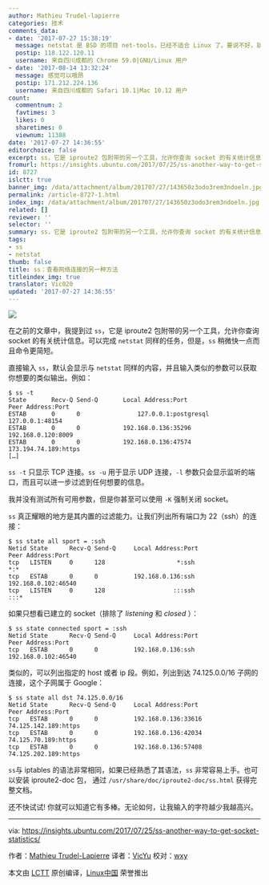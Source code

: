 ```yaml
---
author: Mathieu Trudel-lapierre
categories: 技术
comments_data:
- date: '2017-07-27 15:38:19'
  message: netstat 是 BSD 的项目 net-tools，已经不适合 Linux 了。要说不好，就是 ss 也是纳粹党卫军的缩写。
  postip: 118.122.120.11
  username: 来自四川成都的 Chrome 59.0|GNU/Linux 用户
- date: '2017-08-14 13:32:24'
  message: 感觉可以哦昂
  postip: 171.212.224.136
  username: 来自四川成都的 Safari 10.1|Mac 10.12 用户
count:
  commentnum: 2
  favtimes: 3
  likes: 0
  sharetimes: 0
  viewnum: 11388
date: '2017-07-27 14:36:55'
editorchoice: false
excerpt: ss，它是 iproute2 包附带的另一个工具，允许你查询 socket 的有关统计信息。可以完成 netstat 同样的任务，但是，ss 稍微快一点而且命令更简短。
fromurl: https://insights.ubuntu.com/2017/07/25/ss-another-way-to-get-socket-statistics/
id: 8727
islctt: true
banner_img: /data/attachment/album/201707/27/143650z3odo3rem3ndoeln.jpg
permalink: /article-8727-1.html
index_img: /data/attachment/album/201707/27/143650z3odo3rem3ndoeln.jpg.thumb.jpg
related: []
reviewer: ''
selector: ''
summary: ss，它是 iproute2 包附带的另一个工具，允许你查询 socket 的有关统计信息。可以完成 netstat 同样的任务，但是，ss 稍微快一点而且命令更简短。
tags:
- ss
- netstat
thumb: false
title: ss：查看网络连接的另一种方法
titleindex_img: true
translator: Vic020
updated: '2017-07-27 14:36:55'
---
```


![](/data/attachment/album/201707/27/143650z3odo3rem3ndoeln.jpg)


在之前的文章中，我提到过 `ss`，它是 iproute2 包附带的另一个工具，允许你查询 socket 的有关统计信息。可以完成 `netstat` 同样的任务，但是，`ss` 稍微快一点而且命令更简短。


直接输入 `ss`，默认会显示与 `netstat` 同样的内容，并且输入类似的参数可以获取你想要的类似输出。例如：



```
$ ss -t
State       Recv-Q Send-Q       Local Address:Port                        Peer Address:Port
ESTAB       0      0                127.0.0.1:postgresql                     127.0.0.1:48154
ESTAB       0      0            192.168.0.136:35296                      192.168.0.120:8009
ESTAB       0      0            192.168.0.136:47574                     173.194.74.189:https
[…]
```

`ss -t` 只显示 TCP 连接。`ss -u` 用于显示 UDP 连接，`-l` 参数只会显示监听的端口，而且可以进一步过滤到任何想要的信息。


我并没有测试所有可用参数，但是你甚至可以使用 `-K` 强制关闭 socket。


`ss` 真正耀眼的地方是其内置的过滤能力。让我们列出所有端口为 22（ssh）的连接：



```
$ ss state all sport = :ssh
Netid State      Recv-Q Send-Q     Local Address:Port                      Peer Address:Port
tcp   LISTEN     0      128                    *:ssh                                  *:*
tcp   ESTAB      0      0          192.168.0.136:ssh                      192.168.0.102:46540
tcp   LISTEN     0      128                   :::ssh                                 :::*
```

如果只想看已建立的 socket（排除了 *listening* 和 *closed* ）：



```
$ ss state connected sport = :ssh
Netid State      Recv-Q Send-Q     Local Address:Port                      Peer Address:Port
tcp   ESTAB      0      0          192.168.0.136:ssh                      192.168.0.102:46540
```

类似的，可以列出指定的 host 或者 ip 段。例如，列出到达 74.125.0.0/16 子网的连接，这个子网属于 Google：



```
$ ss state all dst 74.125.0.0/16
Netid State      Recv-Q Send-Q     Local Address:Port                      Peer Address:Port
tcp   ESTAB      0      0          192.168.0.136:33616                   74.125.142.189:https
tcp   ESTAB      0      0          192.168.0.136:42034                    74.125.70.189:https
tcp   ESTAB      0      0          192.168.0.136:57408                   74.125.202.189:https
```

`ss`与 iptables 的语法非常相同，如果已经熟悉了其语法，`ss` 非常容易上手。也可以安装 iproute2-doc 包， 通过 `/usr/share/doc/iproute2-doc/ss.html` 获得完整文档。


还不快试试! 你就可以知道它有多棒。无论如何，让我输入的字符越少我越高兴。




---


via: <https://insights.ubuntu.com/2017/07/25/ss-another-way-to-get-socket-statistics/>


作者：[Mathieu Trudel-Lapierre](https://insights.ubuntu.com/author/mathieu-trudel-lapierre/) 译者：[VicYu](https://vicyu.com) 校对：[wxy](https://github.com/wxy)


本文由 [LCTT](https://github.com/LCTT/TranslateProject) 原创编译，[Linux中国](https://linux.cn/) 荣誉推出